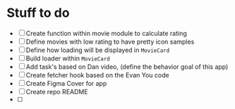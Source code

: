# Stuff to do

- [ ] Create function within movie module to calculate rating
- [ ] Define movies with low rating to have pretty icon samples
- [ ] Define how loading will be displayed in `MovieCard`
- [ ] Build loader within `MovieCard`
- [ ] Add task's based on Dan video, (define the behavior goal of this app)
- [ ] Create fetcher hook based on the Evan You code
- [ ] Create Figma Cover for app
- [ ] Create repo README
- [ ] 
